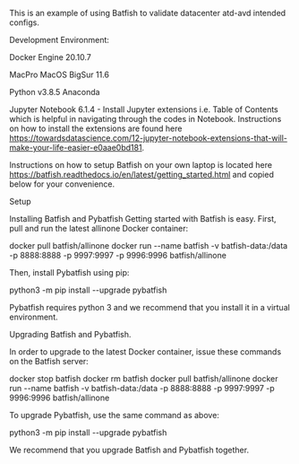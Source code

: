 This is an example of using Batfish to validate datacenter atd-avd intended configs.

Development Environment:

Docker Engine 20.10.7

MacPro MacOS BigSur 11.6

Python v3.8.5 Anaconda

Jupyter Notebook 6.1.4
    - Install Jupyter extensions i.e. Table of Contents which is helpful in navigating through the codes in Notebook.  Instructions on how to install the extensions are found here https://towardsdatascience.com/12-jupyter-notebook-extensions-that-will-make-your-life-easier-e0aae0bd181.

Instructions on how to setup Batfish on your own laptop is located here <https://batfish.readthedocs.io/en/latest/getting_started.html> and copied below for your convenience.

Setup

Installing Batfish and Pybatfish
Getting started with Batfish is easy. First, pull and run the latest allinone Docker container:

docker pull batfish/allinone
docker run --name batfish -v batfish-data:/data -p 8888:8888 -p 9997:9997 -p 9996:9996 batfish/allinone

Then, install Pybatfish using pip:

python3 -m pip install --upgrade pybatfish

Pybatfish requires python 3 and we recommend that you install it in a virtual environment.

Upgrading Batfish and Pybatfish.

In order to upgrade to the latest Docker container, issue these commands on the Batfish server:

docker stop batfish
docker rm batfish
docker pull batfish/allinone
docker run --name batfish -v batfish-data:/data -p 8888:8888 -p 9997:9997 -p 9996:9996 batfish/allinone

To upgrade Pybatfish, use the same command as above:

python3 -m pip install --upgrade pybatfish

We recommend that you upgrade Batfish and Pybatfish together.
